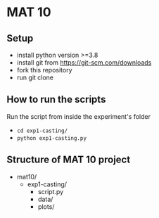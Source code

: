 # MAT 10

## Setup

- install python version >=3.8
- install git from https://git-scm.com/downloads
- fork this repository
- run git clone

## How to run the scripts

Run the script from inside the experiment's folder


- `cd exp1-casting/`
- `python exp1-casting.py`


## Structure of MAT 10 project


- mat10/
	+ exp1-casting/
		* script.py
		* data/
		* plots/
